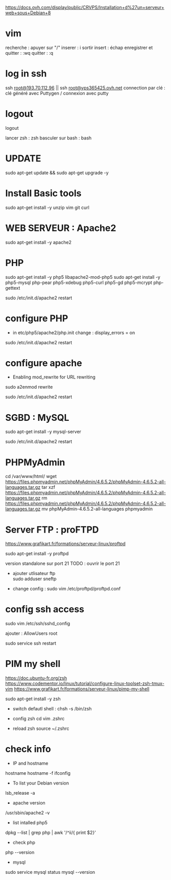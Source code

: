 
https://docs.ovh.com/display/public/CRVPS/Installation+d%27un+serveur+web+sous+Debian+8


# vim

recherche : apuyer sur "/"
inserer : i
sortir insert : échap
enregistrer et quitter : :wq
quitter : :q

# log in ssh

ssh root@193.70.112.96  || ssh root@vps365425.ovh.net
connection par clé : clé généré avec Puttygen / connexion avec putty

# logout

logout

lancer zsh : zsh
basculer sur bash : bash

# UPDATE
sudo apt-get update && sudo apt-get upgrade -y


# Install Basic tools

sudo apt-get install -y unzip vim git curl

# WEB SERVEUR : Apache2

sudo apt-get install -y apache2



# PHP

sudo apt-get install -y php5 libapache2-mod-php5
sudo apt-get install -y php5-mysql php-pear php5-xdebug php5-curl php5-gd php5-mcrypt php-gettext

sudo /etc/init.d/apache2 restart

# configure PHP

* in etc/php5/apache2/php.init
change :
  display_errors = on

sudo /etc/init.d/apache2 restart

# configure apache

* Enabling mod_rewrite for URL rewriting

sudo a2enmod rewrite

sudo /etc/init.d/apache2 restart

# SGBD : MySQL

sudo apt-get install -y mysql-server

sudo /etc/init.d/apache2 restart

# PHPMyAdmin

cd /var/www/html/
wget https://files.phpmyadmin.net/phpMyAdmin/4.6.5.2/phpMyAdmin-4.6.5.2-all-languages.tar.gz
tar xzf https://files.phpmyadmin.net/phpMyAdmin/4.6.5.2/phpMyAdmin-4.6.5.2-all-languages.tar.gz
rm https://files.phpmyadmin.net/phpMyAdmin/4.6.5.2/phpMyAdmin-4.6.5.2-all-languages.tar.gz
mv phpMyAdmin-4.6.5.2-all-languages phpmyadmin


# Server FTP : proFTPD
https://www.grafikart.fr/formations/serveur-linux/proftpd

sudo apt-get install -y proftpd

  version standalone sur port 21
  TODO : ouvrir le port 21

* ajouter utlisateur ftp  
sudo adduser sneftp

* change config :
sudo vim /etc/proftpd/proftpd.conf


# config ssh access

sudo vim /etc/ssh/sshd_config

  ajouter :  AllowUsers root

sudo service ssh restart

# PIM my shell
https://doc.ubuntu-fr.org/zsh
https://www.codementor.io/linux/tutorial/configure-linux-toolset-zsh-tmux-vim
https://www.grafikart.fr/formations/serveur-linux/pimp-my-shell

sudo apt-get install -y zsh

* switch defautl shell :
chsh -s /bin/zsh

* config zsh
cd
vim .zshrc

* reload zsh
source ~/.zshrc

# check info

* IP and hostname

hostname
hostname -f
ifconfig

* To list your Debian version

lsb_release -a

* apache version

/usr/sbin/apache2 -v

* list intalled php5

dpkg --list | grep php | awk '/^ii/{ print $2}'

* check php

php --version

* mysql

sudo service mysql status
mysql --version

